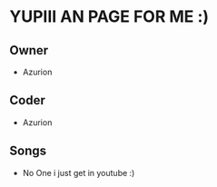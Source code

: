 # YUPIII AN PAGE FOR ME :)

## Owner
- Azurion
## Coder
- Azurion
## Songs
- No One i just get in youtube :)